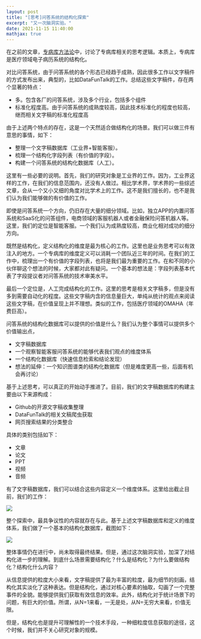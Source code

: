 ```yaml
---
layout: post
title: "[思考]问答系统的结构化探索"
excerpt: "又一次脑洞实验。"
date: 2021-11-15 11:40:00
mathjax: true
---
```


在之前的文章，[专病库方法论](https://zhpmatrix.github.io/2021/10/01/zhuanbingku/)中，讨论了专病库相关的思考逻辑。本质上，专病库是医疗领域电子病历系统的结构化。

对比问答系统，由于问答系统的各个形态已经趋于成熟，因此很多工作以文字稿件的方式发布出来，典型的，比如DataFunTalk的工作。总结这些文字稿件，存在两个显著的特点：

+ 多。包含各厂的问答系统，涉及多个行业，包括多个组件
+ 标准化程度高。由于问答系统的成熟度较高，因此技术标准化的程度也较高，继而相关文字稿的标准化程度高

由于上述两个特点的存在，这是一个天然适合做结构化的场景。我们可以做三件有意思的事情，如下：

+ 整理一个文字稿数据库（工业界+智能客服）。
+ 梳理一个结构化字段列表（有价值的字段）。
+ 构建一个问答系统的结构化数据库（人工）。

这里有一些必要的说明。首先，我们的研究对象是工业界的工作。因为，工业界这样的工作，在我们的信息范围内，还没有人做过。相比学术界，学术界的一些综述文章，会从一个又小又细的角度对比学术上的工作。这不是我们擅长的，也不是我们认为我们能够做的有价值的工作。

即使是问答系统一个方向，仍旧存在大量的细分领域。比如，独立APP的内置问答系统和SaaS化的问答组件，电商领域的客服机器人或者金融保险问答机器人等。这里，我们的定位是智能客服。一个我们认为成熟度较高，商业化相对成功的细分方向。

既然是结构化，定义结构化的维度是最为核心的工作。这里也是业务思考可以有效注入的地方。一个专病库的维度定义可以消耗一个团队近三年的时间。在我们的工作中，梳理出一个有价值的字段列表，也将是我们最为重要的工作。在和不同的小伙伴聊这个想法的时候，大家都对此有疑问。一个基本的想法是：字段列表基本代表了字段提议者对问答系统的技术审美水平。

最后一个定位是，人工完成结构化的工作。这里的思考是相关文字稿多，但是没有多到需要自动化的程度。这些文字稿内含的信息量巨大，单纯从统计的观点来阅读这些文字稿，在价值呈现上并不理想。类似的工作，包括医疗领域的OMAHA（年费巨高）。

问答系统的结构化数据库可以提供的价值是什么？我们认为整个事情可以提供多个价值输出点，

+ 文字稿数据库
+ 一个观察智能客服问答系统的能够代表我们观点的维度体系
+ 一个结构化数据库（快速信息检索和结论发现）
+ 想法的延伸：一个知识图谱类的结构化数据库（但是难度更高一些，后面有机会再讨论）

基于上述思考，可以真正的开始动手推进了。目前，我们的文字稿数据库的构建主要由以下来源构成：

+ Github的开源文字稿收集整理
+ DataFunTalk的相关文稿爬虫获取
+ 网页搜索结果的分类整合

具体的类别包括如下：

+ 文章
+ 论文
+ PPT
+ 视频
+ 音频

有了文字稿数据库，我们可以结合这些内容定义一个维度体系。这里给出截止目前，我们的工作：

![](https://s3.bmp.ovh/imgs/2021/11/353c19c8a77461ee.png)


整个探索中，最具争议性的内容就存在与此。基于上述文字稿数据库和定义的维度体系，我们做了一个基本的结构化数据库，截图如下：

![](https://s3.bmp.ovh/imgs/2021/11/642c74263c06cea1.png)

整体事情仍在进行中，尚未取得最终结果。但是，通过这次脑洞实验，加深了对结构化进一步的理解。到底什么场景需要结构化？什么是结构化？为什么要做结构化？结构化什么内容？

从信息提供的粒度大小来看，文字稿提供了最为丰富的粒度，最为细节的刻画，结构化其实淡化了这种表达。但是结构化，通过对核心要素的抽取，勾画了一个完整事件的全貌。能够提供我们获取有效信息的效率。此外，结构化对于统计场景下的问题，有巨大的价值。所谓，从N=1来看，一无是处，从N=无穷大来看，价值无限。

但是，结构化也是提升可理解性的一个技术手段，一种细粒度信息获取的途径，这个时候，我们并不关心研究对象的规模。
